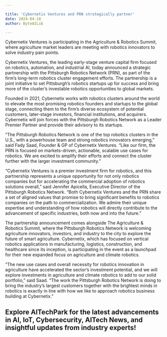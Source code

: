 ```yaml
---

title: 'Cybernetix Ventures and PRN strategically partner'
date: 2024-04-18
author: ByteAILib

---
```


Cybernetix Ventures is participating in the Agriculture & Robotics Summit, where agriculture market leaders are meeting with robotics innovators to solve industry pain points.

Cybernetix Ventures, the leading early-stage venture capital firm focused on robotics, automation, and industrial AI, today announced a strategic partnership with the Pittsburgh Robotics Network (PRN), as part of the firm’s long-term robotics cluster engagement efforts. The partnership is a joint initiative to set Pittsburgh’s robotics startups up for success and bring more of the cluster’s investable robotics opportunities to global markets.

Founded in 2021, Cybernetix works with robotics clusters around the world to elevate the most promising robotics founders and startups to the global stage, connecting them to the firm’s diverse ecosystem of potential customers, later-stage investors, financial institutions, and acquirers. Cybernetix will join forces with the Pittsburgh Robotics Network as a Leader Premier Partner and provide their advisory to its startups.

“The Pittsburgh Robotics Network is one of the top robotics clusters in the U.S., with a powerhouse team and strong robotics innovators emerging,” said Fady Saad, Founder & GP of Cybernetix Ventures. “Like our firm, the PRN is focused on markets-driven, actionable, scalable use cases for robotics. We are excited to amplify their efforts and connect the cluster further with the larger investment community.”

“Cybernetix Ventures is a premier investment firm for robotics, and this partnership represents a unique opportunity for not only robotics companies but for accelerating the commercial adoption of robotics solutions overall,” said Jennifer Apicella, Executive Director of the Pittsburgh Robotics Network. “Both Cybernetix Ventures and the PRN share a set of aligned values that promise to bring significant benefits to robotics companies on the path to commercialization. We admire their unique expertise and understanding of how robotics will directly contribute to the advancement of specific industries, both now and into the future.”

The partnership announcement comes alongside The Agriculture & Robotics Summit, where the Pittsburgh Robotics Network is welcoming agriculture innovators, investors, and industry to the city to explore the future of smart agriculture. Cybernetix, which has focused on vertical robotics applications in manufacturing, logistics, construction, and healthcare since its inception, is participating in the event as a launchpad for their new expanded focus on agriculture and climate robotics.

“The new use cases and overall necessity for robotics innovation in agriculture have accelerated the sector’s investment potential, and we will explore investments in agriculture and climate robotics to add to our solid portfolio,” said Saad. “The work the Pittsburgh Robotics Network is doing to bring the industry’s largest customers together with the brightest minds in robotics is exactly in line with how we like to approach robotics business building at Cybernetix.”

Explore AITechPark for the latest advancements in AI, IoT, Cybersecurity, AITech News, and insightful updates from industry experts!
---
